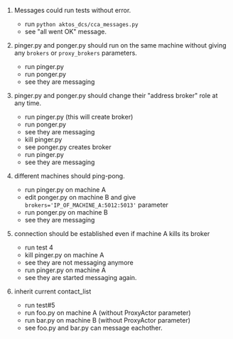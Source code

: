 1. Messages could run tests without error.

    * run `python aktos_dcs/cca_messages.py`
    * see "all went OK" message.

2. pinger.py and ponger.py should run on the same machine without giving any `brokers` or `proxy_brokers` parameters.

    * run pinger.py
    * run ponger.py
    * see they are messaging

3. pinger.py and ponger.py should change their "address broker" role at any time.

    * run pinger.py (this will create broker)
    * run ponger.py
    * see they are messaging
    * kill pinger.py
    * see ponger.py creates broker
    * run pinger.py
    * see they are messaging

4. different machines should ping-pong.

    * run pinger.py on machine A
    * edit ponger.py on machine B and give `brokers='IP_OF_MACHINE_A:5012:5013'` parameter
    * run ponger.py on machine B
    * see they are messaging

5. connection should be established even if machine A kills its broker

    * run test 4
    * kill pinger.py on machine A
    * see they are not messaging anymore
    * run pinger.py on machine A
    * see they are started messaging again.

6. inherit current contact_list

    * run test#5
    * run foo.py on machine A (without ProxyActor parameter)
    * run bar.py on machine B (without ProxyActor parameter)
    * see foo.py and bar.py can message eachother.



